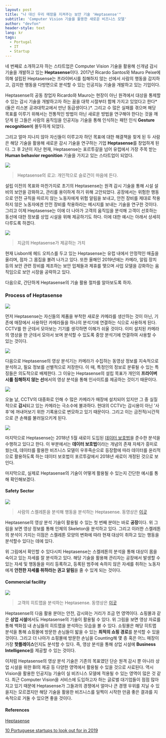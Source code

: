 ```yaml
---
layout: post
title: "나 대신 우리 매장을 지켜주는 보안 기술 'Heptasense'"
subtitle: 'Computer Vision 기술을 활용한 새로운 비즈니스 모델'
author: "devfon"
header-style: text
lang: kr
tags:
  - Portugal
  - IT
  - Startup
---
```



네 번째로 소개하고자 하는 스타트업은 Computer Vision 기술을 활용해 신개념 감시 기술을 개발하고 있는 **Heptasense**이다. 2017년 Ricardo Santos와 Mauro Peixe에 의해 설립된 Heptasense는 프라이버시를 침해하지 않는 선에서 사람의 행동을 감지하고, 감지한 행동을 다방면으로 분석할 수 있는 인공지능 기술을 개발하고 있는 기업이다.

Heptasense의 공동 창업자 Ricardo와 Mauro는 현장이 아닌 원격에서 대상을 통제할 수 있는 감시 기술을 개발하고자 하는 꿈을 대학 시절부터 함께 가지고 있었다고 한다*(둘은 리스본 공과대학교에서 만난 동급생이다.)*. 그리고 수 많은 실패를 겪으며 해당 목표를 이루기 위해서는 전통적인 방법이 아닌 새로운 방법을 연구해야 한다는 것을 깨닫게 된 그들은 사람의 움직임을 인공지능 기술을 통해 인식하는 패턴 인식 **Gesture recognition**에 몰두하게 되었다. 

그리고 얼마 지나지 않아 자신들이 이루고자 하던 목표에 대한 해결책을 찾게 된 두 사람은 해당 기술을 활용해 새로운 감시 기술을 연구하는 기업 **Heptasense**를 창업하게 된다. 그 후 2년이 지난 현재, Heptasense는 포르투갈을 넘어 유럽에서 가장 주목 받는 **Human behavior regonition** 기술을 가지고 있는 스타트업이 되었다.


![](/img/in-post/hepta-logo.png)
> Heptasense의 로고: 개인적으로 슬로건이 마음에 든다.

설립 이전의 목표와 마찬가지로 초기의 Heptasense는 원격 감시 기술을 통해 시설 설비의 보안을 강화하고, 관리를 용이하게 하기 위해 고안되었다. 공장에서는 위험한 행동으로 안전 규칙을 따르지 않는 노동자에게 위험 알림을 보내고, 안전 장비를 제대로 착용하지 않은 노동자에겐 안전 장비를 착용하라는 메시지를 보내는 기술을 연구한 것이다. 그리고 이제 Heptasense는 이에 더 나아가 고객의 움직임을 분석해 고객이 선호하는 동선에 대한 정보를 상업 시설을 위해 제공하기도 하다. 이에 대한 예시는 아래서 상세히 다루도록 하겠다.

![](/img/in-post/hepta-value.png)
> 지금의 Heptasense가 제공하는 가치

현재 Lisbon에 헤드 오피스를 두고 있는 Heptasense는 유럽 내에서 안정적인 매출을 올리며, 점차 그 몸집을 불려 나가고 있다. 또한 올해인 2019년에는 카메라, 알림 장치 등의 보안 관련 장비를 제조하는 보안 업체들과 제휴를 맺으며 사업 모델을 강화하는 움직임으로 보안 시장을 공략하고 있다. 

다음으로, 간단하게 Heptasense의 기술 활용 절차를 알아보도록 하자.


### Process of Heptasense
![](/img/in-post/hepta-step1.png)

먼저 Heptasense는 자신들의 제품을 부착한 새로운 카메라를 생산하는 것이 아닌, 기존에 매장에서 사용하던 카메라들을 하나의 분석기에 연결하는 식으로 사용하게 된다. CCTV를 한 군데서 모아보는 기기를 생각하면 이해가 쉬울 것이다. 이미 설치된 카메라의 영상을 한 군데서 모아서 보며 분석할 수 있도록 중앙 분석기에 연결하여 사용할 수 있는 것이다.

![](/img/in-post/hepta-step2.png)

다음으로 Heptasense의 영상 분석기는 카메라가 수집하는 동영상 정보를 지속적으로 분석하고, 필요 정보를 선별적으로 저장한다. 이 때, 특정인의 정보로 분류될 수 있는 특징들은 의도적으로 배제한다. 그 이유는 Heptasense의 설립 목표가 개인의 **프라이버시를 침해하지 않는 선**에서의 영상 분석을 통해 인사이트를 제공하는 것이기 때문이다.

![](/img/in-post/hepta-step3.png)

오늘 날, CCTV의 대중화로 인해 수 많은 카메라가 매장에 설치되어 있지만 그 중 실질적으로 **감시**되고 있는 카메라는 극소수에 불과하다. 현대의 CCTV는 감시용이 아닌 '사후'에 꺼내어보기 위한 기록용으로 변모하고 있기 때문이다. 그리고 이는 금전적/시간적으로 큰 손해를 불러일으키게 된다.

![](/img/in-post/hepta-step4.png)

마지막으로 Heptasense는 2018년 5월 새로이 도입된 [데이터 보호법](https://protecao-dados.pt/o-regulamento/)을 준수한 분석을 수행하고 있다고 한다. 이 부분에서는 **데이터 보호법**이라는 개념의 존재 자체가 흥미로웠는데, 데이터를 활용한 비즈니스 모델이 우후죽순으로 등장함에 따라 데이터를 윤리적으로 활용하도록 하는 데이터 보호법이 포르투갈에서 2018년 새로이 개정된 것으로 보인다.

마지막으로, 실제로 Heptasense의 기술이 어떻게 활용될 수 있는지 간단한 예시를 통해 확인해보겠다.

#### Safety Sector
![](/img/in-post/bending.png)
> 사람의 스켈레톤을 분석해 행동을 분석하는 Heptasense. 동영상은 [이곳](https://www.youtube.com/watch?v=0sffe-XG99k)

Heptasense의 영상 분석 기술이 활용될 수 있는 첫 번째 분야는 바로 **공장**이다. 위 그림을 보면 영상 정보를 통해 인체의 Skeleton을 분석하고 있다. 그리고 이러한 스켈레톤의 분석이 가지는 이점은 스켈레톤 모양의 변화에 따라 현재 대상이 취하고 있는 행동을 분석할수 있다는 데에 있다.

위 그림에서 확인할 수 있다시피 Heptasense는 스켈레톤의 분석을 통해 대상이 몸을 숙이고 있는 자세를 잘 분석하고 있다. 해당 기술을 활용해 관리자는 공장에서 발생할 수 있는 자세 및 행동들을 미리 등록하고, 등록된 범주에 속하지 않은 자세를 취하는 노동자에게 **안전한 자세를 취하라는 권고 알림**을 줄 수 있게 되는 것이다.


#### Commercial facility
![](/img/in-post/hepta-busi.png)
> 고객의 히트맵을 분석하는 Heptasense. 동영상은 [이곳](https://www.youtube.com/watch?v=CaHhSNEHRNA)

Heptasense의 다음 활용 분야는 안전, 감시와는 거리가 조금 먼 영역이다. 쇼핑몰과 같은 **상업 시설**에서도 Heptasense의 기술이 활용될 수 있다. 위 그림을 보면 영상 자료를 통해 백화점 내 손님들의 히트맵을 분석하는 모습을 볼 수 있다. 쇼핑몰은 해당 히트맵 분석을 통해 쇼핑몰에 방문한 손님들이 밟을 수 있는 **최적의 쇼핑 경로**를 분석할 수 있을 것이다. 그리고 더 나아가 쇼핑몰에 방문한 손님을 Counting해 몇 층 혹은 어느 매장이 가장 **핫플레이스**인지도 분석할 수 있다. 즉, 영상 분석을 통해 상업 시설에 **Business Intelligence**를 제공할 수 있는 것이다.

이처럼 Heptasense의 영상 분석 기술은 기존의 목표였던 단순 원격 감시 뿐 아니라 상업 시설을 위한 BI의 제공 등 다양한 영역에서 활용될 수 있을 것으로 사료된다. 역시 Vision을 활용한 인공지능 기술이 실 비즈니스 모델에 적용될 수 있는 영역이 많은 것 같다. 최근 Computer Vision을 서비스에 도입하고자 하는 글로벌 대기업들이 점점 많아지고 있기 때문에 Heptasense가 그들과의 경쟁에서 얼마나 큰 경쟁 우위를 지닐 수 있을지는 모르겠지만 해당 기술을 활용한 비즈니스를 일찍이 시작한 만큼 좋은 결과를 지속적으로 거둘 수 있으면 좋을 것이다.


#### References
[Heptasense](http://heptasense.com/)

[10 Portuguese startups to look out for in 2019](https://www.eu-startups.com/2019/02/10-portuguese-startups-to-look-out-for-in-2019/)